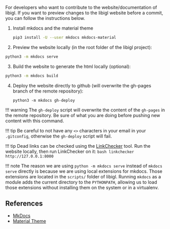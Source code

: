For developers who want to contribute to the website/documentation of libigl.
If you want to preview changes to the libigl website before a commit, you can follow the instructions below.

1. Install mkdocs and the material theme
   ```bash
   pip3 install -U --user mkdocs mkdocs-material
   ```
2. Preview the website locally (in the root folder of the libigl project):
  ```bash
  python3 -m mkdocs serve
  ```
3. Build the website to generate the html locally (optional):
  ```bash
  python3 -m mkdocs build
  ```
4. Deploy the website directly to github (will overwrite the gh-pages branch of the remote repository):
   ```
   python3 -m mkdocs gh-deploy
   ```

!!! warning
    The `gh-deploy` script will overwrite the content of the `gh-pages` in the remote repository. Be sure of what you are doing before pushing new content with this command.

!!! tip
    Be careful to not have any `<>` characters in your email in your `.gitconfig`, otherwise the `gh-deploy` script will fail.

!!! tip
    Dead links can be checked using the [LinkChecker](https://wummel.github.io/linkchecker/) tool. Run the website locally, then run LinkChecker on it:
    ```bash
    linkchecker http://127.0.0.1:8000
    ```

!!! note
    The reason we are using `python -m mkdocs serve` instead of `mkdocs serve` directly is because we are using local extensions for mkdocs. Those extensions are located in the `scripts/` folder of libigl. Running `mkdocs` as a module adds the current directory to the `PYTHONPATH`, allowing us to load those extensions without installing them on the system or in a virtualenv.

## References

- [MkDocs](http://www.mkdocs.org/)
- [Material Theme](https://squidfunk.github.io/mkdocs-material/)
